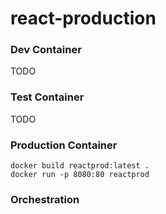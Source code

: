 # react-production 

### Dev Container

TODO

### Test Container

TODO

### Production Container

```shell
docker build reactprod:latest .
docker run -p 8080:80 reactprod
```

### Orchestration